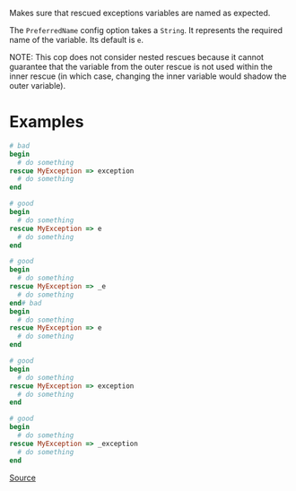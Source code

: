 
Makes sure that rescued exceptions variables are named as
expected.

The `PreferredName` config option takes a `String`. It represents
the required name of the variable. Its default is `e`.

NOTE: This cop does not consider nested rescues because it cannot
guarantee that the variable from the outer rescue is not used within
the inner rescue (in which case, changing the inner variable would
shadow the outer variable).

# Examples

```ruby
# bad
begin
  # do something
rescue MyException => exception
  # do something
end

# good
begin
  # do something
rescue MyException => e
  # do something
end

# good
begin
  # do something
rescue MyException => _e
  # do something
end# bad
begin
  # do something
rescue MyException => e
  # do something
end

# good
begin
  # do something
rescue MyException => exception
  # do something
end

# good
begin
  # do something
rescue MyException => _exception
  # do something
end
```

[Source](http://www.rubydoc.info/gems/rubocop/RuboCop/Cop/Naming/RescuedExceptionsVariableName)